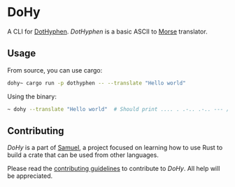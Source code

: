 # DoHy

A CLI for [DotHyphen](https://crates.io/crates/dothyphen). _DotHyphen_ is a basic ASCII to [Morse](https://en.wikipedia.org/wiki/Morse_code) translator.

## Usage

From source, you can use cargo:

```bash
dohy~ cargo run -p dothyphen -- --translate "Hello world"
```

Using the binary:

```bash
~ dohy --translate "Hello world"  # Should print .... . .-.. .-.. --- / .-- --- .-. .-.. -..
```

## Contributing

_DoHy_ is a part of [Samuel](https://github.com/isfegu/samuel), a project focused on learning how to use Rust to build a crate that can be used from other languages.

Please read the [contributing guidelines](https://github.com/isfegu/samuel#contributing) to contribute to _DoHy_. All help will be appreciated.

